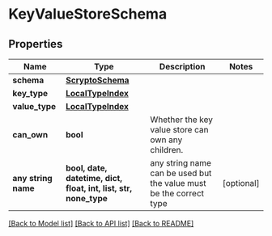 # KeyValueStoreSchema


## Properties
Name | Type | Description | Notes
------------ | ------------- | ------------- | -------------
**schema** | [**ScryptoSchema**](ScryptoSchema.md) |  | 
**key_type** | [**LocalTypeIndex**](LocalTypeIndex.md) |  | 
**value_type** | [**LocalTypeIndex**](LocalTypeIndex.md) |  | 
**can_own** | **bool** | Whether the key value store can own any children. | 
**any string name** | **bool, date, datetime, dict, float, int, list, str, none_type** | any string name can be used but the value must be the correct type | [optional]

[[Back to Model list]](../README.md#documentation-for-models) [[Back to API list]](../README.md#documentation-for-api-endpoints) [[Back to README]](../README.md)


